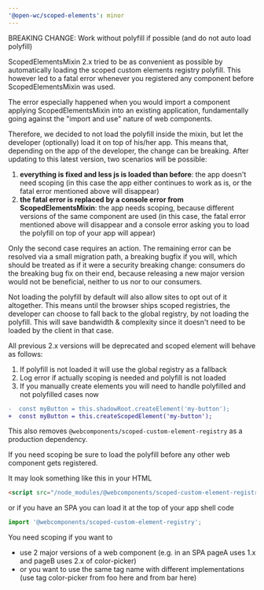 ```yaml
---
'@open-wc/scoped-elements': minor
---
```


BREAKING CHANGE: Work without polyfill if possible (and do not auto load polyfill)

ScopedElementsMixin 2.x tried to be as convenient as possible by automatically loading the scoped custom elements registry polyfill.
This however led to a fatal error whenever you registered any component before ScopedElementsMixin was used.

The error especially happened when you would import a component applying ScopedElementsMixin into an existing application, fundamentally going against the "import and use" nature of web components.

Therefore, we decided to not load the polyfill inside the mixin, but let the developer (optionally) load it on top of his/her app.
This means that, depending on the app of the developer, the change can be breaking. After updating to this latest version, two scenarios will be possible:
1. **everything is fixed and less js is loaded than before**: the app doesn't need scoping (in this case the app either continues to work as is, or the fatal error mentioned above will disappear)
2. **the fatal error is replaced by a console error from ScopedElementsMixin**: the app needs scoping, because different versions of the same component are used (in this case, the fatal error mentioned above will disappear and a console error asking you to load the polyfill on top of your app will appear)

Only the second case requires an action. The remaining error can be resolved via a small migration path, a breaking bugfix if you will, which should be treated as if it were a security breaking change: consumers do the breaking bug fix on their end, because releasing a new major version would not be beneficial, neither to us nor to our consumers.

Not loading the polyfill by default will also allow sites to opt out of it altogether. This means until the browser ships scoped registries, the developer can choose to fall back to the global registry, by not loading the polyfill. This will save bandwidth & complexity since it doesn't need to be loaded by the client in that case.

All previous 2.x versions will be deprecated and scoped element will behave as follows:

1. If polyfill is not loaded it will use the global registry as a fallback
2. Log error if actually scoping is needed and polyfill is not loaded
3. If you manually create elements you will need to handle polyfilled and not polyfilled cases now

```diff
-  const myButton = this.shadowRoot.createElement('my-button');
+  const myButton = this.createScopedElement('my-button');
```

This also removes `@webcomponents/scoped-custom-element-registry` as a production dependency.

If you need scoping be sure to load the polyfill before any other web component gets registered.

It may look something like this in your HTML

```html
<script src="/node_modules/@webcomponents/scoped-custom-element-registry/scoped-custom-element-registry.min.js"></script>
```

or if you have an SPA you can load it at the top of your app shell code

```js
import '@webcomponents/scoped-custom-element-registry';
```

You need scoping if you want to

- use 2 major versions of a web component (e.g. in an SPA pageA uses 1.x and pageB uses 2.x of color-picker)
- or you want to use the same tag name with different implementations (use tag color-picker from foo here and from bar here)
